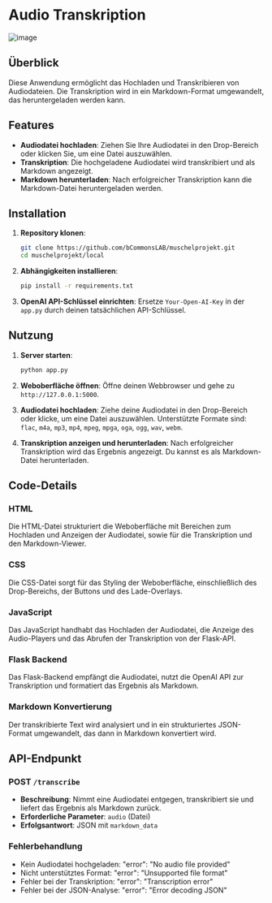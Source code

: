 # Audio Transkription

![image](https://github.com/user-attachments/assets/7891002e-f2fe-4ac0-af7e-ec8b2f3853c8)


## Überblick
Diese Anwendung ermöglicht das Hochladen und Transkribieren von Audiodateien. Die Transkription wird in ein Markdown-Format umgewandelt, das heruntergeladen werden kann.

## Features
- **Audiodatei hochladen**: Ziehen Sie Ihre Audiodatei in den Drop-Bereich oder klicken Sie, um eine Datei auszuwählen.
- **Transkription**: Die hochgeladene Audiodatei wird transkribiert und als Markdown angezeigt.
- **Markdown herunterladen**: Nach erfolgreicher Transkription kann die Markdown-Datei heruntergeladen werden.

## Installation

1. **Repository klonen**:
    ```bash
    git clone https://github.com/bCommonsLAB/muschelprojekt.git
    cd muschelprojekt/local
    ```

2. **Abhängigkeiten installieren**:
    ```bash
    pip install -r requirements.txt
    ```

3. **OpenAI API-Schlüssel einrichten**:
    Ersetze `Your-Open-AI-Key` in der `app.py` durch deinen tatsächlichen API-Schlüssel.

## Nutzung

1. **Server starten**:
    ```bash
    python app.py
    ```

2. **Weboberfläche öffnen**:
    Öffne deinen Webbrowser und gehe zu `http://127.0.0.1:5000`.

3. **Audiodatei hochladen**:
    Ziehe deine Audiodatei in den Drop-Bereich oder klicke, um eine Datei auszuwählen. Unterstützte Formate sind: `flac`, `m4a`, `mp3`, `mp4`, `mpeg`, `mpga`, `oga`, `ogg`, `wav`, `webm`.

4. **Transkription anzeigen und herunterladen**:
    Nach erfolgreicher Transkription wird das Ergebnis angezeigt. Du kannst es als Markdown-Datei herunterladen.

## Code-Details

### HTML

Die HTML-Datei strukturiert die Weboberfläche mit Bereichen zum Hochladen und Anzeigen der Audiodatei, sowie für die Transkription und den Markdown-Viewer.

### CSS

Die CSS-Datei sorgt für das Styling der Weboberfläche, einschließlich des Drop-Bereichs, der Buttons und des Lade-Overlays.

### JavaScript

Das JavaScript handhabt das Hochladen der Audiodatei, die Anzeige des Audio-Players und das Abrufen der Transkription von der Flask-API.

### Flask Backend

Das Flask-Backend empfängt die Audiodatei, nutzt die OpenAI API zur Transkription und formatiert das Ergebnis als Markdown.

### Markdown Konvertierung

Der transkribierte Text wird analysiert und in ein strukturiertes JSON-Format umgewandelt, das dann in Markdown konvertiert wird.

## API-Endpunkt

### POST `/transcribe`
- **Beschreibung**: Nimmt eine Audiodatei entgegen, transkribiert sie und liefert das Ergebnis als Markdown zurück.
- **Erforderliche Parameter**: `audio` (Datei)
- **Erfolgsantwort**: JSON mit `markdown_data`



### Fehlerbehandlung
- Kein Audiodatei hochgeladen: "error": "No audio file provided"
- Nicht unterstütztes Format: "error": "Unsupported file format"
- Fehler bei der Transkription: "error": "Transcription error"
- Fehler bei der JSON-Analyse: "error": "Error decoding JSON"
